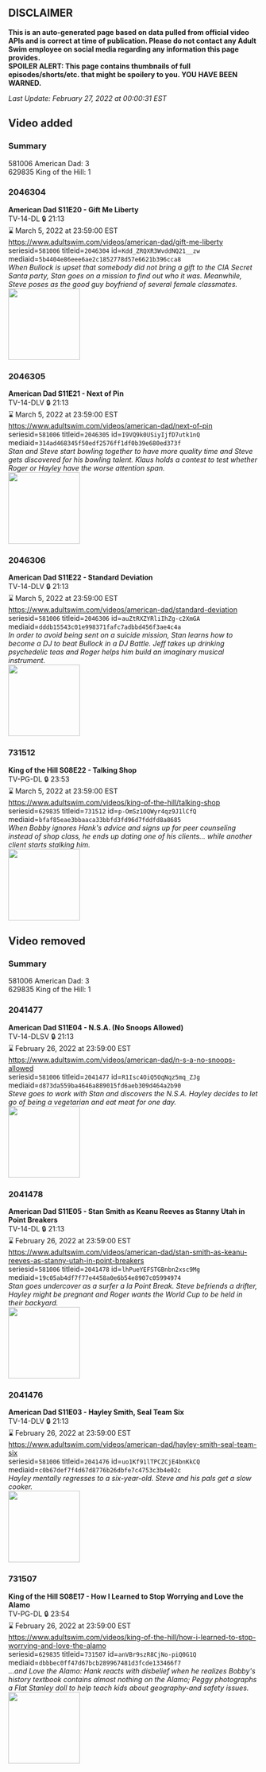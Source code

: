 ## DISCLAIMER
**This is an auto-generated page based on data pulled from official video APIs and is correct at time of publication. Please do not contact any Adult Swim employee on social media regarding any information this page provides.**  
**SPOILER ALERT: This page contains thumbnails of full episodes/shorts/etc. that might be spoilery to you. YOU HAVE BEEN WARNED.**  

_Last Update: February 27, 2022 at 00:00:31 EST_
## Video added
### Summary
581006 American Dad: 3  
629835 King of the Hill: 1  
### 2046304
**American Dad S11E20 - Gift Me Liberty**  
TV-14-DL 🔒 21:13  
⌛ March 5, 2022 at 23:59:00 EST  
https://www.adultswim.com/videos/american-dad/gift-me-liberty  
seriesid=`581006` titleid=`2046304` id=`Kdd_ZRQXR3WvddNQ21__zw` mediaid=`5b4404e86eee6ae2c1852778d57e6621b396cca8`  
_When Bullock is upset that somebody did not bring a gift to the CIA Secret Santa party, Stan goes on a mission to find out who it was. Meanwhile, Steve poses as the good guy boyfriend of several female classmates._  
<a href="https://i.cdn.turner.com/adultswim/big/image-upload/thumbnails/thumb-2_image-15200193496497.jpg"><img src="https://i.cdn.turner.com/adultswim/big/image-upload/thumbnails/thumb-2_image-15200193496497.jpg" height="144px" /></a>
### 2046305
**American Dad S11E21 - Next of Pin**  
TV-14-DLV 🔒 21:13  
⌛ March 5, 2022 at 23:59:00 EST  
https://www.adultswim.com/videos/american-dad/next-of-pin  
seriesid=`581006` titleid=`2046305` id=`I9VQ9k0USiyIjfD7utk1nQ` mediaid=`314ad468345f50edf2576ff1df0b39e680ed373f`  
_Stan and Steve start bowling together to have more quality time and Steve gets discovered for his bowling talent. Klaus holds a contest to test whether Roger or Hayley have the worse attention span._  
<a href="https://i.cdn.turner.com/adultswim/big/image-upload/thumbnails/thumb-2_image-152002062164210.jpg"><img src="https://i.cdn.turner.com/adultswim/big/image-upload/thumbnails/thumb-2_image-152002062164210.jpg" height="144px" /></a>
### 2046306
**American Dad S11E22 - Standard Deviation**  
TV-14-DLV 🔒 21:13  
⌛ March 5, 2022 at 23:59:00 EST  
https://www.adultswim.com/videos/american-dad/standard-deviation  
seriesid=`581006` titleid=`2046306` id=`auZtRXZYRliIhZg-c2XmGA` mediaid=`dddb15543c01e998371fafc7adbbd456f3ae4c4a`  
_In order to avoid being sent on a suicide mission, Stan learns how to become a DJ to beat Bullock in a DJ Battle. Jeff takes up drinking psychedelic teas and Roger helps him build an imaginary musical instrument._  
<a href="https://i.cdn.turner.com/adultswim/big/image-upload/thumbnails/thumb-2_image-15214835541104.jpg"><img src="https://i.cdn.turner.com/adultswim/big/image-upload/thumbnails/thumb-2_image-15214835541104.jpg" height="144px" /></a>
### 731512
**King of the Hill S08E22 - Talking Shop**  
TV-PG-DL 🔒 23:53  
⌛ March 5, 2022 at 23:59:00 EST  
https://www.adultswim.com/videos/king-of-the-hill/talking-shop  
seriesid=`629835` titleid=`731512` id=`p-OmSz1OQWyr4qz9J1lCfQ` mediaid=`bfaf85eae3bbaaca33bbfd3fd96d7fddfd8a8685`  
_When Bobby ignores Hank's advice and signs up for peer counseling instead of shop class, he ends up dating one of his clients... while another client starts stalking him._  
<a href="https://i.cdn.turner.com/adultswim/big/image-upload/thumbnails/thumb-2_image-152400130751220.jpg"><img src="https://i.cdn.turner.com/adultswim/big/image-upload/thumbnails/thumb-2_image-152400130751220.jpg" height="144px" /></a>
## Video removed
### Summary
581006 American Dad: 3  
629835 King of the Hill: 1  
### 2041477
**American Dad S11E04 - N.S.A. (No Snoops Allowed)**  
TV-14-DLSV 🔒 21:13  
⌛ February 26, 2022 at 23:59:00 EST  
https://www.adultswim.com/videos/american-dad/n-s-a-no-snoops-allowed  
seriesid=`581006` titleid=`2041477` id=`R1Isc4OiQ5OqNqz5mq_ZJg` mediaid=`d873da559ba4646a889015fd6aeb309d464a2b90`  
_Steve goes to work with Stan and discovers the N.S.A. Hayley decides to let go of being a vegetarian and eat meat for one day._  
<a href="https://i.cdn.turner.com/adultswim/big/image-upload/thumbnails/thumb-2_image-15200189171345.jpg"><img src="https://i.cdn.turner.com/adultswim/big/image-upload/thumbnails/thumb-2_image-15200189171345.jpg" height="144px" /></a>
### 2041478
**American Dad S11E05 - Stan Smith as Keanu Reeves as Stanny Utah in Point Breakers**  
TV-14-DL 🔒 21:13  
⌛ February 26, 2022 at 23:59:00 EST  
https://www.adultswim.com/videos/american-dad/stan-smith-as-keanu-reeves-as-stanny-utah-in-point-breakers  
seriesid=`581006` titleid=`2041478` id=`lhPueYEFSTGBnbn2xsc9Mg` mediaid=`19c05ab4df7f77e4458a0e6b54e8907c05994974`  
_Stan goes undercover as a surfer a la Point Break. Steve befriends a drifter, Hayley might be pregnant and Roger wants the World Cup to be held in their backyard._  
<a href="https://i.cdn.turner.com/adultswim/big/image-upload/thumbnails/thumb-2_image-152001895083113.jpg"><img src="https://i.cdn.turner.com/adultswim/big/image-upload/thumbnails/thumb-2_image-152001895083113.jpg" height="144px" /></a>
### 2041476
**American Dad S11E03 - Hayley Smith, Seal Team Six**  
TV-14-DLV 🔒 21:13  
⌛ February 26, 2022 at 23:59:00 EST  
https://www.adultswim.com/videos/american-dad/hayley-smith-seal-team-six  
seriesid=`581006` titleid=`2041476` id=`uo1Kf91lTPCZCjE4bnKkCQ` mediaid=`c0b67def7f4d67d8776b26dbfe7c4753c3b4e02c`  
_Hayley mentally regresses to a six-year-old. Steve and his pals get a slow cooker._  
<a href="https://i.cdn.turner.com/adultswim/big/image-upload/thumbnails/thumb-2_image-15200191612226.jpg"><img src="https://i.cdn.turner.com/adultswim/big/image-upload/thumbnails/thumb-2_image-15200191612226.jpg" height="144px" /></a>
### 731507
**King of the Hill S08E17 - How I Learned to Stop Worrying and Love the Alamo**  
TV-PG-DL 🔒 23:54  
⌛ February 26, 2022 at 23:59:00 EST  
https://www.adultswim.com/videos/king-of-the-hill/how-i-learned-to-stop-worrying-and-love-the-alamo  
seriesid=`629835` titleid=`731507` id=`anVBr9szR8CjNo-piQ0G1Q` mediaid=`dbbbec0ff47d67bcb289967481d3fcde133466f7`  
_...and Love the Alamo: Hank reacts with disbelief when he realizes Bobby's history textbook contains almost nothing on the Alamo; Peggy photographs a Flat Stanley doll to help teach kids about geography-and safety issues._  
<a href="https://i.cdn.turner.com/adultswim/big/image-upload/thumbnails/thumb-2_image-15238986993067.jpg"><img src="https://i.cdn.turner.com/adultswim/big/image-upload/thumbnails/thumb-2_image-15238986993067.jpg" height="144px" /></a>
